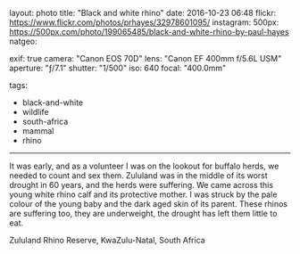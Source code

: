 layout: photo
title: "Black and white rhino"
date: 2016-10-23 06:48
flickr: https://www.flickr.com/photos/prhayes/32978601095/
instagram:
500px: https://500px.com/photo/199065485/black-and-white-rhino-by-paul-hayes
natgeo:

exif: true
camera: "Canon EOS 70D"
lens: "Canon EF 400mm f/5.6L USM"
aperture: "ƒ/7.1"
shutter: "1/500"
iso: 640
focal: "400.0mm"

tags:
  - black-and-white
  - wildlife
  - south-africa
  - mammal
  - rhino
---

It was early, and as a volunteer I was on the lookout for buffalo herds, we needed to count and sex them. Zululand was in the middle of its worst drought in 60 years, and the herds were suffering. We came across this young white rhino calf and its protective mother. I was struck by the pale colour of the young baby and the dark aged skin of its parent. These rhinos are suffering too, they are underweight, the drought has left them little to eat.

Zululand Rhino Reserve, KwaZulu-Natal, South Africa
